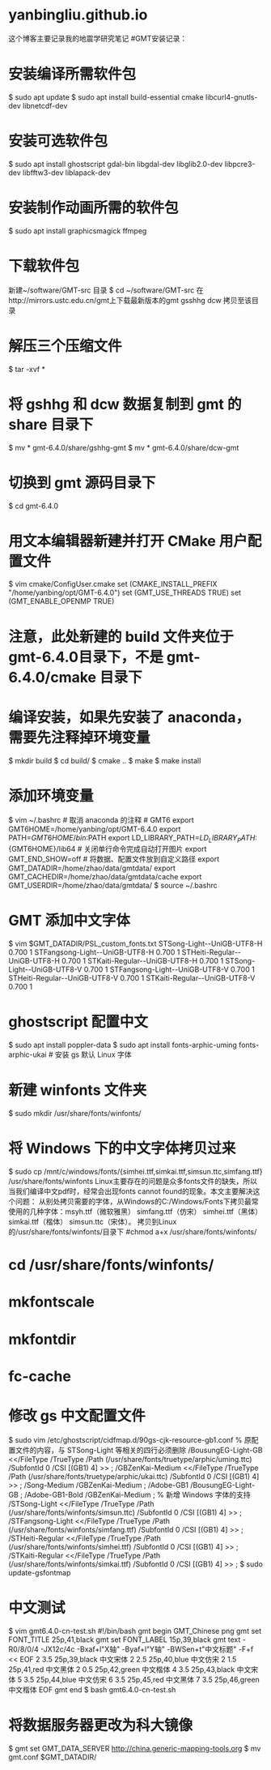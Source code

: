 # yanbingliu.github.io
这个博客主要记录我的地震学研究笔记
#GMT安装记录：
 # 安装编译所需软件包
 $ sudo apt update
 $ sudo apt install build-essential cmake libcurl4-gnutls-dev libnetcdf-dev
 # 安装可选软件包
 $ sudo apt install ghostscript gdal-bin libgdal-dev libglib2.0-dev libpcre3-dev libfftw3-dev liblapack-dev
 # 安装制作动画所需的软件包
 $ sudo apt install graphicsmagick ffmpeg
 # 下载软件包
 新建~/software/GMT-src 目录
 $ cd ~/software/GMT-src
 在http://mirrors.ustc.edu.cn/gmt上下载最新版本的gmt gsshhg dcw 拷贝至该目录
 # 解压三个压缩文件
 $ tar -xvf *
 # 将 gshhg 和 dcw 数据复制到 gmt 的 share 目录下
 $ mv * gmt-6.4.0/share/gshhg-gmt
 $ mv * gmt-6.4.0/share/dcw-gmt
 # 切换到 gmt 源码目录下
 $ cd gmt-6.4.0
 # 用文本编辑器新建并打开 CMake 用户配置文件
 $ vim cmake/ConfigUser.cmake
     set (CMAKE_INSTALL_PREFIX "/home/yanbing/opt/GMT-6.4.0")
     set (GMT_USE_THREADS TRUE)
     set (GMT_ENABLE_OPENMP TRUE)
 # 注意，此处新建的 build 文件夹位于 gmt-6.4.0目录下，不是 gmt-6.4.0/cmake 目录下
 # 编译安装，如果先安装了 anaconda，需要先注释掉环境变量
 $ mkdir build
 $ cd build/
 $ cmake ..
 $ make
 $ make install
 # 添加环境变量
 $ vim ~/.bashrc    # 取消 anaconda 的注释
     # GMT6
     export GMT6HOME=/home/yanbing/opt/GMT-6.4.0
     export PATH=${GMT6HOME}/bin:$PATH
     export LD_LIBRARY_PATH=${LD_LIBRARY_PATH}:${GMT6HOME}/lib64
     # 关闭单行命令完成自动打开图片
     export GMT_END_SHOW=off
     # 将数据、配置文件放到自定义路径
     export GMT_DATADIR=/home/zhao/data/gmtdata/
     export GMT_CACHEDIR=/home/zhao/data/gmtdata/cache
     export GMT_USERDIR=/home/zhao/data/gmtdata/
 $ source ~/.bashrc
 # GMT 添加中文字体
 $ vim $GMT_DATADIR/PSL_custom_fonts.txt
     STSong-Light--UniGB-UTF8-H  0.700    1
     STFangsong-Light--UniGB-UTF8-H  0.700    1
     STHeiti-Regular--UniGB-UTF8-H   0.700   1
     STKaiti-Regular--UniGB-UTF8-H   0.700   1
     STSong-Light--UniGB-UTF8-V  0.700    1
     STFangsong-Light--UniGB-UTF8-V  0.700    1
     STHeiti-Regular--UniGB-UTF8-V   0.700   1
     STKaiti-Regular--UniGB-UTF8-V   0.700   1
 # ghostscript 配置中文
 $ sudo apt install poppler-data
 $ sudo apt install fonts-arphic-uming fonts-arphic-ukai  # 安装 gs 默认 Linux 字体
 # 新建 winfonts 文件夹
 $ sudo mkdir /usr/share/fonts/winfonts/
 # 将 Windows 下的中文字体拷贝过来
 $ sudo cp /mnt/c/windows/fonts/{simhei.ttf,simkai.ttf,simsun.ttc,simfang.ttf} /usr/share/fonts/winfonts
Linux主要存在的问题是众多fonts文件的缺失，所以当我们编译中文pdf时，经常会出现fonts cannot found的现象。本文主要解决这个问题：
从别处拷贝需要的字体，从Windows的C:/Windows/Fonts下拷贝最常使用的几种字体：msyh.ttf（微软雅黑） simfang.ttf（仿宋） simhei.ttf（黑体） simkai.ttf（楷体） simsun.ttc（宋体）。
拷贝到Linux的/usr/share/fonts/winfonts/目录下
#chmod a+x  /usr/share/fonts/winfonts/ 
# cd /usr/share/fonts/winfonts/
# mkfontscale
# mkfontdir
# fc-cache
 # 修改 gs 中文配置文件
 $ sudo vim /etc/ghostscript/cidfmap.d/90gs-cjk-resource-gb1.conf
     % 原配置文件的内容，与 STSong-Light 等相关的四行必须删除
     /BousungEG-Light-GB <</FileType /TrueType /Path (/usr/share/fonts/truetype/arphic/uming.ttc) /SubfontId 0 /CSI [(GB1) 4] >> ;
     /GBZenKai-Medium    <</FileType /TrueType /Path (/usr/share/fonts/truetype/arphic/ukai.ttc) /SubfontId 0 /CSI [(GB1) 4] >> ;
     /Song-Medium /GBZenKai-Medium ;
     /Adobe-GB1      /BousungEG-Light-GB ;
     /Adobe-GB1-Bold /GBZenKai-Medium ;
     % 新增 Windows 字体的支持
     /STSong-Light <</FileType /TrueType /Path (/usr/share/fonts/winfonts/simsun.ttc) /SubfontId 0 /CSI [(GB1) 4] >> ;
     /STFangsong-Light <</FileType /TrueType /Path (/usr/share/fonts/winfonts/simfang.ttf) /SubfontId 0 /CSI [(GB1) 4] >> ;
     /STHeiti-Regular <</FileType /TrueType /Path (/usr/share/fonts/winfonts/simhei.ttf) /SubfontId 0 /CSI [(GB1) 4] >> ;
     /STKaiti-Regular <</FileType /TrueType /Path (/usr/share/fonts/winfonts/simkai.ttf) /SubfontId 0 /CSI [(GB1) 4] >> ;
 $ sudo update-gsfontmap
 # 中文测试
 $ vim gmt6.4.0-cn-test.sh
     #!/bin/bash
     gmt begin GMT_Chinese png
     gmt set FONT_TITLE 25p,41,black
     gmt set FONT_LABEL 15p,39,black
     gmt text -R0/8/0/4 -JX12c/4c -Bxaf+l"X轴" -Byaf+l"Y轴" -BWSen+t"中文标题" -F+f << EOF
     2 3.5 25p,39,black 中文宋体
     2 2.5 25p,40,blue  中文仿宋
     2 1.5 25p,41,red   中文黑体
     2 0.5 25p,42,green 中文楷体
     4 3.5 25p,43,black 中文宋体
     5 3.5 25p,44,blue  中文仿宋
     6 3.5 25p,45,red   中文黑体
     7 3.5 25p,46,green 中文楷体
     EOF
     gmt end
 $ bash gmt6.4.0-cn-test.sh
 # 将数据服务器更改为科大镜像
 $ gmt set GMT_DATA_SERVER http://china.generic-mapping-tools.org
 $ mv gmt.conf $GMT_DATADIR/
